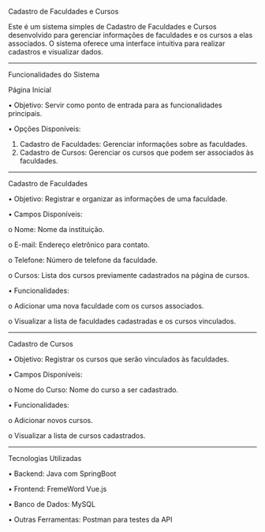Cadastro de Faculdades e Cursos

Este é um sistema simples de Cadastro de Faculdades e Cursos desenvolvido para gerenciar informações de faculdades e os cursos a elas associados. O sistema oferece uma interface intuitiva para realizar cadastros e visualizar dados.
________________________________________
Funcionalidades do Sistema

Página Inicial

•	Objetivo: Servir como ponto de entrada para as funcionalidades principais.

•	Opções Disponíveis:
1.	Cadastro de Faculdades: Gerenciar informações sobre as faculdades.
2.	Cadastro de Cursos: Gerenciar os cursos que podem ser associados às faculdades.
________________________________________
Cadastro de Faculdades

•	Objetivo: Registrar e organizar as informações de uma faculdade.

•	Campos Disponíveis:

o	Nome: Nome da instituição.

o	E-mail: Endereço eletrônico para contato.

o	Telefone: Número de telefone da faculdade.

o	Cursos: Lista dos cursos previamente cadastrados na página de cursos.

•	Funcionalidades:

o	Adicionar uma nova faculdade com os cursos associados.

o	Visualizar a lista de faculdades cadastradas e os cursos vinculados.

________________________________________
Cadastro de Cursos

•	Objetivo: Registrar os cursos que serão vinculados às faculdades.

•	Campos Disponíveis:

o	Nome do Curso: Nome do curso a ser cadastrado.

•	Funcionalidades:

o	Adicionar novos cursos.

o	Visualizar a lista de cursos cadastrados.

________________________________________
Tecnologias Utilizadas


•	Backend: Java com SpringBoot

•	Frontend: FremeWord Vue.js

•	Banco de Dados: MySQL

•	Outras Ferramentas: Postman para testes da API

